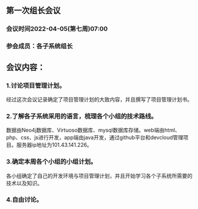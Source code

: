 ## 第一次组长会议

### 会议时间2022-04-05(第七周)07:00

### 参会成员：各子系统组长

## 会议内容：

### 1.讨论项目管理计划。

经过这次会议记录确定了项目管理计划的大致内容，并且撰写了项目管理计划书。

### 2.了解各子系统采用的语言，梳理各个小组的技术路线。

数据由Neo4j数据库、Virtuoso数据库、mysql数据库存储。web端由html、php、css、js进行开发，app端由java开发，通过github平台和devcloud管理项目。服务器ip地址为101.43.141.226。

### 3.确定本周各个小组的小组计划。

各小组确定了自己的开发环境与项目管理计划，并且开始学习各个子系统所需要的技术以及知识。

### 4.自由讨论。


